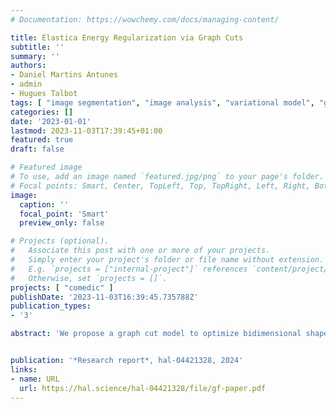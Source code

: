 ```yaml
---
# Documentation: https://wowchemy.com/docs/managing-content/

title: Elastica Energy Regularization via Graph Cuts
subtitle: ''
summary: ''
authors:
- Daniel Martins Antunes
- admin
- Hugues Talbot
tags: [ "image segmentation", "image analysis", "variational model", "geometric prior", "elastica model", "curve shortening flow", "discrete deformable model" ]
categories: []
date: '2023-01-01'
lastmod: 2023-11-03T17:39:45+01:00
featured: true
draft: false

# Featured image
# To use, add an image named `featured.jpg/png` to your page's folder.
# Focal points: Smart, Center, TopLeft, Top, TopRight, Left, Right, BottomLeft, Bottom, BottomRight.
image:
  caption: ''
  focal_point: 'Smart'
  preview_only: false

# Projects (optional).
#   Associate this post with one or more of your projects.
#   Simply enter your project's folder or file name without extension.
#   E.g. `projects = ["internal-project"]` references `content/project/deep-learning/index.md`.
#   Otherwise, set `projects = []`.
projects: [ "comedic" ]
publishDate: '2023-11-03T16:39:45.735788Z'
publication_types:
- '3'

abstract: 'We propose a graph cut model to optimize bidimensional shapes with respect to the elastica energy. At each iteration our model selects the shape of minimum elastica value among a set of candidates generated by a discrete process that we call the balance coefficient flow. In this work we show how the balance coefficient flow relates with the curve-shortening flow and how our model can be included in an image segmentation pipeline. Finally, we provide a study to evaluate the effects of our model in the image segmentation task.'


publication: '*Research report*, hal-04421328, 2024'
links:
- name: URL
  url: https://hal.science/hal-04421328/file/gf-paper.pdf
---
```

